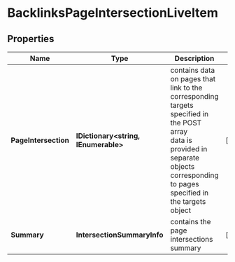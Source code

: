 # BacklinksPageIntersectionLiveItem


## Properties

| Name | Type | Description | Notes |
|------------ | ------------- | ------------- | -------------|
**PageIntersection** | **IDictionary<string, IEnumerable<BacklinksPageIntersectionInfo>>** | contains data on pages that link to the corresponding targets specified in the POST array<br>data is provided in separate objects corresponding to pages specified in the targets object |[optional]|
**Summary** | **IntersectionSummaryInfo** | contains the page intersections summary |[optional]|